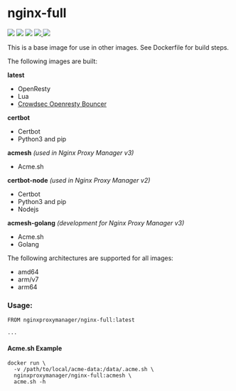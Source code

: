 # nginx-full

<p>
  <img src="https://img.shields.io/badge/openresty-1.21.4.3-green.svg?style=for-the-badge">
  <img src="https://img.shields.io/badge/lua-5.1.5-green.svg?style=for-the-badge">
  <img src="https://img.shields.io/badge/luarocks-3.3.1-green.svg?style=for-the-badge">
  <a href="https://hub.docker.com/repository/docker/nginxproxymanager/nginx-full">
    <img src="https://img.shields.io/docker/stars/nginxproxymanager/nginx-full.svg?style=for-the-badge">
  </a>
  <a href="https://hub.docker.com/repository/docker/nginxproxymanager/nginx-full">
    <img src="https://img.shields.io/docker/pulls/nginxproxymanager/nginx-full.svg?style=for-the-badge">
  </a>
</p>

This is a base image for use in other images. See Dockerfile for build steps.

The following images are built:

**latest**
- OpenResty
- Lua
- [Crowdsec Openresty Bouncer](https://github.com/crowdsecurity/cs-openresty-bouncer)

**certbot**
- Certbot
- Python3 and pip

**acmesh** _(used in Nginx Proxy Manager v3)_
- Acme.sh

**certbot-node** _(used in Nginx Proxy Manager v2)_
- Certbot
- Python3 and pip
- Nodejs

**acmesh-golang** _(development for Nginx Proxy Manager v3)_
- Acme.sh
- Golang

The following architectures are supported for all images:

- amd64
- arm/v7
- arm64

### Usage:

```
FROM nginxproxymanager/nginx-full:latest

...
```

#### Acme.sh Example

```
docker run \
  -v /path/to/local/acme-data:/data/.acme.sh \
  nginxproxymanager/nginx-full:acmesh \
  acme.sh -h
```
